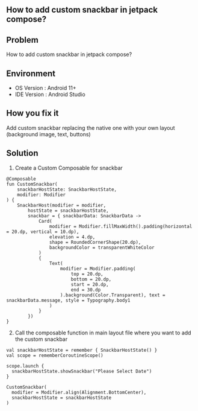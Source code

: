 ## How to add custom snackbar in jetpack compose?

## Problem
How to add custom snackbar in jetpack compose?

## Environment
- OS Version : Android 11+
- IDE Version : Android Studio

## How you fix it
Add custom snackbar replacing the native one with your own layout (background image, text, buttons)

## Solution

1. Create a Custom Composable for snackbar

```
@Composable
fun CustomSnackbar(
    snackbarHostState: SnackbarHostState,
    modifier: Modifier
) {
    SnackbarHost(modifier = modifier,
        hostState = snackbarHostState,
        snackbar = { snackbarData: SnackbarData ->
            Card(
                modifier = Modifier.fillMaxWidth().padding(horizontal = 20.dp, vertical = 10.dp),
                elevation = 4.dp,
                shape = RoundedCornerShape(20.dp),
                backgroundColor = transparentWhiteColor
            )
            {
                Text(
                    modifier = Modifier.padding(
                        top = 20.dp,
                        bottom = 20.dp,
                        start = 20.dp,
                        end = 30.dp
                    ).background(Color.Transparent), text = snackbarData.message, style = Typography.body1
                )
            }
        })
}
```

2. Call the composable function in main layout file where you want to add the custom snackbar

```
val snackbarHostState = remember { SnackbarHostState() }
val scope = rememberCoroutineScope()

scope.launch {
  snackbarHostState.showSnackbar("Please Select Date")
}

CustomSnackbar(
  modifier = Modifier.align(Alignment.BottomCenter),
  snackbarHostState = snackbarHostState
)
```

